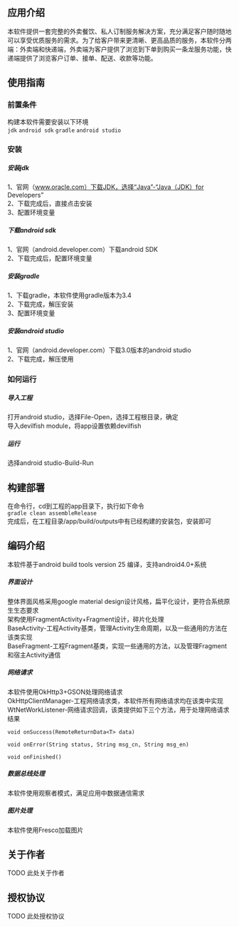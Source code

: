 ## 应用介绍
本软件提供一套完整的外卖餐饮、私人订制服务解决方案，充分满足客户随时随地可以享受优质服务的需求。为了给客户带来更清晰、更高品质的服务，本软件分两端：外卖端和快递端，外卖端为客户提供了浏览到下单到购买一条龙服务功能，快递端提供了浏览客户订单、接单、配送、收款等功能。   

## 使用指南   
### 前置条件   
构建本软件需要安装以下环境   
```jdk``` ```android sdk``` ```gradle``` ```android studio```   

### 安装   
##### 安装jdk   
1、官网（www.oracle.com）下载JDK，选择“Java”-“Java（JDK）for Developers”   
2、下载完成后，直接点击安装   
3、配置环境变量   
##### 下载android sdk   
1、官网（android.developer.com）下载android SDK   
2、下载完成后，配置环境变量   
##### 安装gradle   
1、下载gradle，本软件使用gradle版本为3.4   
2、下载完成，解压安装   
3、配置环境变量   
##### 安装android studio   
1、官网（android.developer.com）下载3.0版本的android studio   
2、下载完成，解压使用   
### 如何运行   
##### 导入工程   
打开android studio，选择File-Open，选择工程根目录，确定   
导入devilfish module，将app设置依赖devilfish
##### 运行   
选择android studio-Build-Run   
## 构建部署   
在命令行，cd到工程的app目录下，执行如下命令   
```gradle clean assembleRelease```    
完成后，在工程目录/app/build/outputs中有已经构建的安装包，安装即可   
## 编码介绍  
本软件基于android build tools version 25 编译，支持android4.0+系统
##### 界面设计   
整体界面风格采用google material design设计风格，扁平化设计，更符合系统原生生态要求  
架构使用FragmentActivity+Fragment设计，碎片化处理   
BaseActivity-工程Activity基类，管理Activity生命周期，以及一些通用的方法在该类实现   
BaseFragment-工程Fragment基类，实现一些通用的方法，以及管理Fragment和宿主Activity通信  
##### 网络请求   
本软件使用OkHttp3+GSON处理网络请求   
OkHttpClientManager-工程网络请求类，本软件所有网络请求均在该类中实现   
WtNetWorkListener-网络请求回调，该类提供如下三个方法，用于处理网络请求结果   

```void onSuccess(RemoteReturnData<T> data)```   

```void onError(String status, String msg_cn, String msg_en)```   
   
```void onFinished()```

##### 数据总线处理   
本软件使用观察者模式，满足应用中数据通信需求   
##### 图片处理   
本软件使用Fresco加载图片

## 关于作者   
TODO 此处关于作者
## 授权协议  
TODO 此处授权协议

